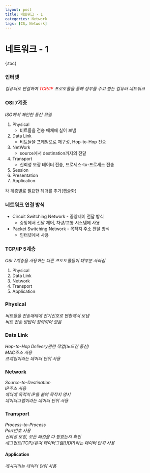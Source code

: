 ```yaml
---
layout: post
title: 네트워크 - 1
categories: Network
tags: [CS, Network]
---
```


# 네트워크 - 1

{:toc}

### 인터넷

_컴퓨터로 연결하여 <span style="color:red">TCP/IP</span> 프로토콜을 통해 정부를 주고 받는 컴퓨터 네트워크_

### OSI 7계층

_ISO에서 제인한 통신 모델_

1. Physical
   - 비트들을 전송 매체애 실어 보냄
2. Data Link
   - 비트들을 프레임으로 재구성, Hop-to-Hop 전송
3. NetWork
   - source에서 destination까지의 전달
4. Transport
   - 신뢰성 보장 테이터 전송, 프로세스-to-프로세스 전송
5. Session
6. Presentation
7. Application

각 계층별로 필요한 헤더를 추가(캡슐화)

### 네트워크 연결 방식

- Circuit Switching Network - 중앙제어 전달 방식
  - 중앙에서 전달 제어, 차량/교통 시스템에 사용
- Packet Switching Network - 목적지 주소 전달 방식
  - 인터넷에서 사용

### TCP/IP 5계층

_OSI 7계층을 사용하는 다른 프토토콜들이 대부분 사라짐_

1. Physical
2. Data Link
3. Network
4. Transport
5. Application

### Physical

_비트들을 전송매체에 전기신호로 변환해서 보냄_  
_비트 전송 방법이 정의되어 있음_

### Data Link

_Hop-to-Hop Delivery관련 작업(노드간 통신)_  
_MAC주소 사용_  
_프레임이라는 데이터 단위 사용_

### Network

_Source-to-Destination_  
_IP주소 사용_  
_헤더에 목적지 IP를 붙여 목적지 명시_  
_데이터그램이라는 데이터 단위 사용_

### Transport

_Process-to-Process_  
_Port번호 사용_  
_신뢰성 보장, 모든 패킷을 다 받았는지 확인_  
_세그먼트(TCP)/유저 데이터그램(UDP)라는 데이터 단위 사용_

#### Application

_메시지라는 데이터 단위 사용_
